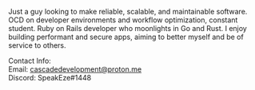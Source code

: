 <!---
JohnCarterGonzalez/JohnCarterGonzalez is a ✨ special ✨ repository because its `README.md` (this file) appears on your GitHub profile.
You can click the Preview link to take a look at your changes.
--->
Just a guy looking to make reliable, scalable, and maintainable software. OCD on developer environments and workflow 
optimization, constant student. Ruby on Rails developer who moonlights in Go and Rust. I enjoy building performant and secure apps, aiming to better myself and be of service to others. 
  
Contact Info:
  <br/>
  Email: cascadedevelopment@proton.me
  <br/>
  Discord: SpeakEze#1448
